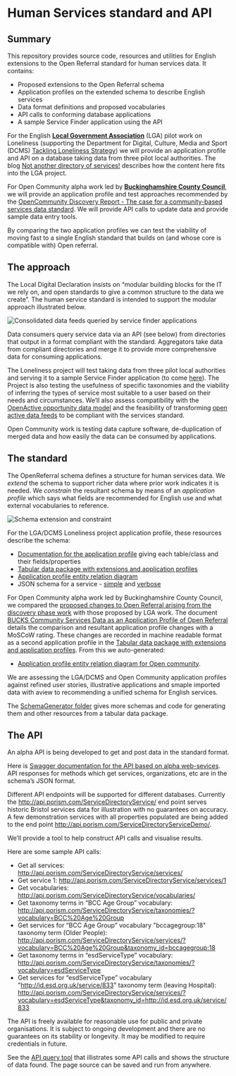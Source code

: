 # Human Services standard and API
## Summary

This repository provides source code, resources and utilities for English extensions to the Open Referral standard for human services data. It contains:

* Proposed extensions to the Open Referral schema
* Application profiles on the extended schema to describe English services
* Data format definitions and proposed vocabularies
* API calls to conforming database applications
* A sample Service Finder application using the API

For the English **[Local Government Association](https://www.local.gov.uk/)** (LGA) pilot work on Loneliness (supporting the Department for Digital, Culture, Media and Sport (DCMS) [Tackling Loneliness Strategy](https://www.gov.uk/government/publications/a-connected-society-a-strategy-for-tackling-loneliness)) we will provide an application profile and API on a database taking data from three pilot local authorities. The blog [Not another directory of services!](https://medium.com/porism/not-another-directory-of-services-a24bb08c6343) describes how the content here fits into the LGA project.

For Open Community alpha work led by **[Buckinghamshire County Council](https://www.buckscc.gov.uk/)**, we will provide an application profile and test approaches recommended by the [OpenCommunity Discovery Report  - The case for a community-based services data standard](https://opencommunity.org.uk/wp-content/uploads/2019/05/Report-OpenCommunity-Data-standards.pdf). We will provide API calls to update data and provide sample data entry tools.

By comparing the two application profiles we can test the viability of moving fast to a single English standard that builds on (and whose core is compatible with) Open referral.

## The approach

The Local Digital Declaration insists on “modular building blocks for the IT we rely on, and open standards to give a common structure to the data we create”. The human service standard is intended to support the modular approach illustrated below.

![Consolidated data feeds queried by service finder applications](https://github.com/esd-org-uk/human-services/blob/master/Resources/ConsolidatedDataFeedsQueriedByServiceFinders.png)

Data consumers query service data via an API (see below) from directories that output in a format compliant with the standard. Aggregators take data from compliant directories and merge it to provide more comprehensive data for consuming applications.

The Loneliness project will test taking data from three pilot local authorities and serving it to a sample Service Finder application (to come [here](https://github.com/esd-org-uk/human-services/tree/master/ServiceFinder)). The Project is also testing the usefulness of specific taxonomies and the viability of inferring the types of service most suitable to a user based on their needs and circumstances. We’ll also assess compatibility with the [OpenActive opportunity data model](https://www.openactive.io/modelling-opportunity-data/) and the feasibility of transforming [open active data feeds](https://status.openactive.io/) to be compliant with the services standard.

Open Community work is testing data capture software, de-duplication of merged data and how easily the data can be consumed by applications.

## The standard

The OpenReferral schema defines a structure for human services data. We *extend* the schema to support richer data where prior work indicates it is needed. We *constrain* the resultant schema by means of an *application profile* which says what fields are recommended for English use and what external vocabularies to reference.

![Schema extension and constraint](https://github.com/esd-org-uk/human-services/blob/master/Resources/SchemaExtensionAndConstraint.png)

For the LGA/DCMS Loneliness project application profile, these resources describe the schema:

* [Documentation for the application profile](http://htmlpreview.github.io/?https://github.com/esd-org-uk/human-services/blob/master/Schemas/documentation.html) giving each table/class and their fields/properties
* [Tabular data package with extensions and application profiles](https://raw.githubusercontent.com/esd-org-uk/human-services/master/SchemaGenerator/Generator/ExtendedDataPackage.json)
* [Application profile entity relation diagram](https://github.com/esd-org-uk/human-services/raw/master/Resources/LGA_ApplicationProfileBasicEntityRelationshipDiagram.png)
* JSON schema for a service - [simple](https://raw.githubusercontent.com/esd-org-uk/human-services/master/Schemas/service.schema.json) and [verbose](https://raw.githubusercontent.com/esd-org-uk/human-services/master/Schemas/service.schema.verbose.json)
 
For Open Community alpha work led by Buckinghamshire County Council, we compared the [proposed changes to Open Referral arising from the  discovery phase work](https://opencommunitystandard.github.io/specification/#proposed-changes) with those proposed by LGA work. The document [BUCKS Community Services Data as an Application Profile of Open Referral](https://docs.google.com/document/d/1V88KW7xeGKqO5SP2r_0Mg2Kv_R49ug8_Xv4NqYi2bXw/edit#) details the comparison and resultant application profile changes with a MoSCoW rating. These changes are recorded in machine readable format as a second application profile in the [Tabular data package with extensions and application profiles](https://raw.githubusercontent.com/esd-org-uk/human-services/master/SchemaGenerator/Generator/ExtendedDataPackage.json). From this we auto-generated:
* [Application profile entity relation diagram for Open community](https://github.com/esd-org-uk/human-services/raw/master/Resources/OpenCommunityApplicationProfileERD.png).

We are assessing the LGA/DCMS and Open Community application profiles against refined user stories, illustrative applications and smaple imported data with aview to recommending a unified schema for English services.

The [SchemaGenerator folder](https://github.com/esd-org-uk/human-services/tree/master/SchemaGenerator) gives more schemas and code for generating them and other resources from a tabular data package.

## The API

An alpha API is being developed to get and post data in the standard format.

Here is [Swagger documentation for the API based on alpha web-sevices](http://api.porism.com/ServiceDirectoryService/swagger-ui.html).  API responses for methods which get services, organizations, etc are in the schema’s JSON format.

Different API endpoints will be supported for different databases. Currently the http://api.porism.com/ServiceDirectoryService/ end point serves historic Bristol services data for illustration with no guarantees on accuracy. A few demonstration services with all properties populated are being added to the end point http://api.porism.com/ServiceDirectoryServiceDemo/.

We’ll provide a tool to help construct API calls and visualise results.

Here are some sample API calls:

* Get all services: http://api.porism.com/ServiceDirectoryService/services/
* Get service 1: http://api.porism.com/ServiceDirectoryService/services/1
* Get vocabularies: http://api.porism.com/ServiceDirectoryService/vocabularies/
* Get taxonomy terms in “BCC Age Group” vocabulary: http://api.porism.com/ServiceDirectoryService/taxonomies/?vocabulary=BCC%20Age%20Group
* Get services for  “BCC Age Group” vocabulary "bccagegroup:18" taxonomy term (Older People): http://api.porism.com/ServiceDirectoryService/services/?vocabulary=BCC%20Age%20Group&taxonomy_id=bccagegroup:18
* Get taxonomy terms in “esdServiceType” vocabulary: http://api.porism.com/ServiceDirectoryService/taxonomies/?vocabulary=esdServiceType  
* Get services for “esdServiceType” vocabulary "http://id.esd.org.uk/service/833" taxonomy term (leaving Hospital): http://api.porism.com/ServiceDirectoryService/services/?vocabulary=esdServiceType&taxonomy_id=http://id.esd.org.uk/service/833

The API is freely available for reasonable use for public and private organisations. It is subject to ongoing development and there are no guarantees on its stability or longevity. It may be modified to require credentials in future.

See the [API query tool](http://service-directory-beta.s3-website-eu-west-1.amazonaws.com/) that illistrates some API calls and shows the structure of data found. The page source can be saved and run from anywhere.
